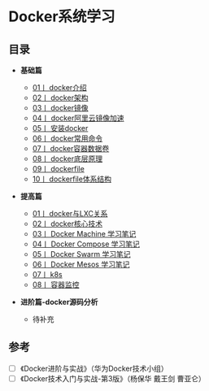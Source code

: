 # Docker系统学习


## 目录

-  **基础篇**
    - [01丨 docker介绍 ](./docker介绍.md)
    - [02丨 docker架构 ](./docker架构.md)
    - [03丨 docker镜像 ](./docker镜像.md)
    - [04丨 docker阿里云镜像加速 ](./docker阿里云镜像加速.md)
    - [05丨 安装docker ](./安装docker.md)
    - [06丨 docker常用命令 ](./docker常用命令.md)
    - [07丨 docker容器数据卷 ](./docker容器数据卷.md)
    - [08丨 docker底层原理 ](./docker底层原理.md)
    - [09丨 dockerfile ](./Dockerfile.md)
    - [10丨 dockerfile体系结构 ](./Dockerfile体系结构.md)
  

-  **提高篇**
     - [01丨 docker与LXC关系 ](./Docker和LXC关系.md)
     - [02丨 docker核心技术 ](./Docker核心技术.md)
     - [03丨 Docker Machine 学习笔记 ](./Machine.md)
     - [04丨 Docker Compose 学习笔记 ](./Compose.md)
     - [05丨 Docker Swarm 学习笔记 ](./Swarm.md)
     - [06丨 Docker Mesos 学习笔记 ](./Mesos.md)
     - [07丨 k8s ](./K8S.md)
     - [08丨 容器监控 ](./容器监控.md)

-  **进阶篇-docker源码分析**
     - 待补充


## <i class="icon-desktop"></i> 参考

- [ ] 《Docker进阶与实战》（华为Docker技术小组）
- [ ] 《Docker技术入门与实战-第3版》（杨保华 戴王剑 曹亚仑）